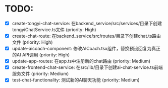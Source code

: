 # TODO:

- [x] create-tongyi-chat-service: 在backend_service/src/services/目录下创建tongyiChatService.ts文件 (priority: High)
- [x] create-chat-route: 在backend_service/src/routes/目录下创建chat.ts路由文件 (priority: High)
- [x] update-aicoach-component: 修改AICoach.tsx组件，替换预设回复为真正的AI API调用 (priority: High)
- [x] update-app-routes: 在app.ts中注册新的chat路由 (priority: Medium)
- [x] create-frontend-chat-service: 在src/lib/目录下创建ai-chat-service.ts前端服务文件 (priority: Medium)
- [x] test-chat-functionality: 测试新的AI聊天功能 (priority: Medium)
